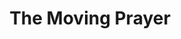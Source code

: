 ---
title: The Moving Prayer
type: dance-spotlight
image: "./image.png"
image_description: "Jessica Abejar of The Moving Prayer dancing."
logo: "./logo.png"
role: Founder, Director, Dancer, Choreographer, Instructor
description: |
    The Moving Prayer is a sacred dance company that nurtures and uplifts the mind, body, and spirit through presentations, performances, workshops, and more. I founded the company in 2013 after fulfilling a childhood dream of dancing at World Youth Day. Since then, I have shared the gift of dance through presentations and workshops offered around the world, encouraging people to nurture and uplift their mind, body, and spirit while also helping individuals discover and share their talents and follow their dreams.
website: https://themovingprayer.com
---